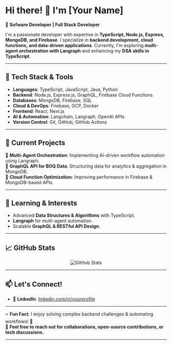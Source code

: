 # Hi there! 👋 I'm [Your Name]

🚀 **Sofware Developer | Full Stack Developer**

I'm a passionate developer with expertise in **TypeScript, Node.js, Express, MongoDB, and Firebase**. I specialize in **backend development, cloud functions, and data-driven applications**. Currently, I'm exploring **multi-agent orchestration with Langraph** and enhancing my **DSA skills in TypeScript**.

---

## 🔧 **Tech Stack & Tools**
- **Languages**: TypeScript, JavaScript, Java, Python
- **Backend**: Node.js, Express.js, GraphQL, Firebase Cloud Functions
- **Databases**: MongoDB, Firebase, SQL
- **Cloud & DevOps**: Firebase, GCP, Docker
- **Frontend**: React, Next.js
- **AI & Automation**: Langchain, Langraph, OpenAI APIs
- **Version Control**: Git, GitHub, GitHub Actions

---

## 📌 **Current Projects**
🔹 **Multi-Agent Orchestration**: Implementing AI-driven workflow automation using Langraph.  
🔹 **GraphQL API for BOQ Data**: Structuring data for analytics & aggregation in MongoDB.  
🔹 **Cloud Function Optimization**: Improving performance in Firebase & MongoDB-based APIs.  

---

## 🌱 **Learning & Interests**
- Advanced **Data Structures & Algorithms** with TypeScript.
- **Langraph** for multi-agent automation.
- Scalable **GraphQL & RESTful API Design**.

---

## 📈 **GitHub Stats**
<p align="center">
  <img src="https://github-readme-stats.vercel.app/api?username=HecticCoder&show_icons=true&theme=radical" alt="GitHub Stats" />
</p>

---

## 📫 **Let's Connect!**
- 🔗 **LinkedIn**: [linkedin.com/in/yourprofile](https://www.linkedin.com/in/aakash-bhardwaj-855592213/)

---

⭐ **Fun Fact**: I enjoy solving complex backend challenges & automating workflows! 🚀  
💬 **Feel free to reach out for collaborations, open-source contributions, or tech discussions.**

---

